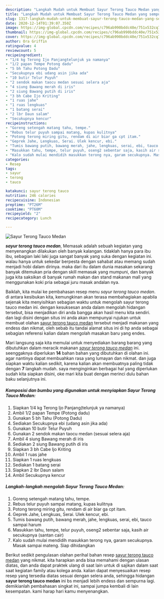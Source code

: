```yaml
---
description: "Langkah Mudah untuk Membuat Sayur Terong Tauco Medan yang sempurna"
title: "Langkah Mudah untuk Membuat Sayur Terong Tauco Medan yang sempurna"
slug: 1317-langkah-mudah-untuk-membuat-sayur-terong-tauco-medan-yang-sempurna
date: 2020-12-14T01:39:07.350Z
image: https://img-global.cpcdn.com/recipes/c796ab990bddc40e/751x532cq70/sayur-terong-tauco-medan-foto-resep-utama.jpg
thumbnail: https://img-global.cpcdn.com/recipes/c796ab990bddc40e/751x532cq70/sayur-terong-tauco-medan-foto-resep-utama.jpg
cover: https://img-global.cpcdn.com/recipes/c796ab990bddc40e/751x532cq70/sayur-terong-tauco-medan-foto-resep-utama.jpg
author: Ora Griffin
ratingvalue: 4
reviewcount: 5
recipeingredient:
- "1/4 kg Terong Ijo Panjangtelunjuk ya namanya"
- "1/2 papan Tempe Potong dadu"
- "5 bh Tahu Potong Dadu"
- "Secukupnya ebi udang asin jika ada"
- "10 butir Telur Puyuh"
- "2 sendok makan taocu medan sesuai selera aja"
- "4 siung Bawang merah di iris"
- "2 siung Bawang putih di iris"
- "3 bh Cabe Ijo Kriting"
- "1 ruas jahe"
- "1 ruas lengkuas"
- "1 batang serai"
- "2 lbr Daun salam"
- "Secukupnya kencur"
recipeinstructions:
- "Goreng setengah matang tahu, tempe."
- "Rebus telur puyuh sampai matang, kupas kulitnya"
- "Potong terong miring gitu, rendam di air biar ga cpt itam."
- "Geprek Jahe, Lengkuas, Serai. Ulek kencur, ebi."
- "Tumis bawang putih, bawang merah, jahe, lengkuas, serai, ebi, tauco sampai harum"
- "Masukkan tahu, tempe, telur puyuh, oseng2 sebentar saja, kasih air secukupnya (santan cair)"
- "Kalo sudah mulai mendidih masukkan terong nya, garam secukupnya. Masak sampai mateng. Siap dihidangkan"
categories:
- Resep
tags:
- sayur
- terong
- tauco

katakunci: sayur terong tauco 
nutrition: 246 calories
recipecuisine: Indonesian
preptime: "PT26M"
cooktime: "PT60M"
recipeyield: "2"
recipecategory: Lunch

---
```



![Sayur Terong Tauco Medan](https://img-global.cpcdn.com/recipes/c796ab990bddc40e/751x532cq70/sayur-terong-tauco-medan-foto-resep-utama.jpg)

<b><i>sayur terong tauco medan</i></b>, Memasak adalah sebuah kegiatan yang menyenangkan dilakukan oleh banyak kalangan. tidaklah hanya para ibu ibu, sebagian laki laki juga sangat banyak yang suka dengan kegiatan ini. walau hanya untuk sekedar berpesta dengan sahabat atau memang sudah menjadi hobi dalam dirinya. maka dari itu dalam dunia masakan sekarang banyak ditemukan pria dengan skill memasak yang mumpuni, dan banyak juga kita saksikan di banyak rumah makan dan stand makanan mall yang menggunakan koki pria sebagai juru masak andalan nya.



Baiklah, kita mulai ke pembahasan resep menu <i>sayur terong tauco medan</i>. di antara kesibukan kita, kemungkinan akan terasa membahagiakan apabila sejenak kita menyisihkan sebagian waktu untuk mengolah sayur terong tauco medan ini. dengan kesuksesan anda dalam mengolah hidangan tersebut, bisa menjadikan diri anda bangga akan hasil menu kita sendiri. dan lagi disini dengan situs ini anda akan mempunyai rujukan untuk membuat olahan <u>sayur terong tauco medan</u> tersebut menjadi makanan yang endess dan nikmat, oleh sebab itu tandai alamat situs ini di hp anda sebagai sebagian referensi kalian dalam mengolah masakan baru yang endes.


Mari langsung saja kita memulai untuk menyediakan barang barang yang dibutuhkan dalam meracik makanan <u><i>sayur terong tauco medan</i></u> ini. seenggaknya diperlukan <b>14</b> bahan bahan yang dibutuhkan di olahan ini. agar nantinya dapat membuahkan rasa yang lumayan dan nikmat. dan juga siapkan waktu kalian sedikit, karena kalian akan membuatnya paling tidak dengan <b>7</b> langkah mudah. saya menginginkan berbagai hal yang diperlukan sudah kita siapkan disini, oke mari kita buat dengan merinci dulu bahan baku selanjutnya ini.

<!--inarticleads1-->

##### Komposisi dan bumbu yang digunakan untuk menyiapkan Sayur Terong Tauco Medan:

1. Siapkan 1/4 kg Terong Ijo Panjang(telunjuk ya namanya)
1. Ambil 1/2 papan Tempe (Potong dadu)
1. Gunakan 5 bh Tahu (Potong Dadu)
1. Sediakan Secukupnya ebi (udang asin jika ada)
1. Gunakan 10 butir Telur Puyuh
1. Gunakan 2 sendok makan taocu medan (sesuai selera aja)
1. Ambil 4 siung Bawang merah di iris
1. Sediakan 2 siung Bawang putih di iris
1. Siapkan 3 bh Cabe Ijo Kriting
1. Ambil 1 ruas jahe
1. Siapkan 1 ruas lengkuas
1. Sediakan 1 batang serai
1. Siapkan 2 lbr Daun salam
1. Ambil Secukupnya kencur




<!--inarticleads2-->

##### Langkah-langkah mengolah Sayur Terong Tauco Medan:

1. Goreng setengah matang tahu, tempe.
1. Rebus telur puyuh sampai matang, kupas kulitnya
1. Potong terong miring gitu, rendam di air biar ga cpt itam.
1. Geprek Jahe, Lengkuas, Serai. Ulek kencur, ebi.
1. Tumis bawang putih, bawang merah, jahe, lengkuas, serai, ebi, tauco sampai harum
1. Masukkan tahu, tempe, telur puyuh, oseng2 sebentar saja, kasih air secukupnya (santan cair)
1. Kalo sudah mulai mendidih masukkan terong nya, garam secukupnya. Masak sampai mateng. Siap dihidangkan




Berikut sedikit pengulasan olahan perihal bahan resep <u>sayur terong tauco medan</u> yang nikmat. kita harapkan anda bisa memahami dengan ulasan diatas, dan anda dapat praktek ulang di saat lain untuk di sajikan dalam saat saat kegiatan family atau kolega anda. kalian dapat menyesuaikan resep resep yang tersedia diatas sesuai dengan selera anda, sehingga hidangan <b>sayur terong tauco medan</b> ini bs menjadi lebih endess dan sempurna lagi. demikianlah pembahasan singkat ini, sampai jumpa kembali di lain kesempatan. kami harap hari kamu menyenangkan.
